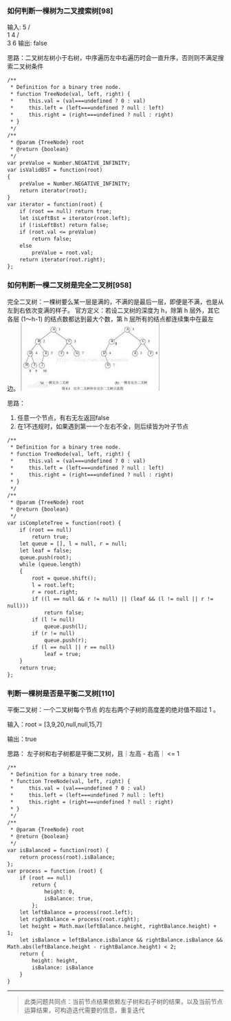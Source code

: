### 如何判断一棵树为二叉搜索树[98]

输入:
    5
   / \
  1   4
     / \
    3   6
输出: false

思路：二叉树左树小于右树，中序遍历左中右遍历时会一直升序，否则则不满足搜索二叉树条件
```
/**
 * Definition for a binary tree node.
 * function TreeNode(val, left, right) {
 *     this.val = (val===undefined ? 0 : val)
 *     this.left = (left===undefined ? null : left)
 *     this.right = (right===undefined ? null : right)
 * }
 */
/**
 * @param {TreeNode} root
 * @return {boolean}
 */
var preValue = Number.NEGATIVE_INFINITY;
var isValidBST = function(root)
{
    preValue = Number.NEGATIVE_INFINITY;
    return iterator(root);
}
var iterator = function(root) {
    if (root == null) return true;
    let isLeftBst = iterator(root.left);
    if (!isLeftBst) return false;
    if (root.val <= preValue)
        return false;
    else
        preValue = root.val;
    return iterator(root.right);
};
```
### 如何判断一棵二叉树是完全二叉树[958]

完全二叉树：一棵树要么某一层是满的，不满的是最后一层，即便是不满，也是从左到右依次变满的样子。
官方定义：若设二叉树的深度为 h，除第 h 层外，其它各层 (1～h-1) 的结点数都达到最大个数，第 h 层所有的结点都连续集中在最左边。
![image](https://github.com/zhangcaiqian/algorithm-practice/blob/master/%E9%A1%B9%E7%9B%AE%E8%B5%84%E6%BA%90/%E5%AE%8C%E5%85%A8%E4%BA%8C%E5%8F%89%E6%A0%91.jpeg)

思路：
1. 任意一个节点，有右无左返回false
2. 在1不违规时，如果遇到第一一个左右不全，则后续皆为叶子节点
```
/**
 * Definition for a binary tree node.
 * function TreeNode(val, left, right) {
 *     this.val = (val===undefined ? 0 : val)
 *     this.left = (left===undefined ? null : left)
 *     this.right = (right===undefined ? null : right)
 * }
 */
/**
 * @param {TreeNode} root
 * @return {boolean}
 */
var isCompleteTree = function(root) {
    if (root == null)
        return true;
    let queue = [], l = null, r = null;
    let leaf = false;
    queue.push(root);
    while (queue.length)
    {
        root = queue.shift();
        l = root.left;
        r = root.right;
        if ((l == null && r != null) || (leaf && (l != null || r != null)))
            return false;
        if (l != null)
            queue.push(l);
        if (r != null)
            queue.push(r);
        if (l == null || r == null)
            leaf = true;
    }
    return true;
};
```
### 判断一棵树是否是平衡二叉树[110]

平衡二叉树：一个二叉树每个节点 的左右两个子树的高度差的绝对值不超过 1 。

输入：root = [3,9,20,null,null,15,7]

输出：true

思路： 左子树和右子树都是平衡二叉树，且｜左高 - 右高｜ <= 1

```
/**
 * Definition for a binary tree node.
 * function TreeNode(val, left, right) {
 *     this.val = (val===undefined ? 0 : val)
 *     this.left = (left===undefined ? null : left)
 *     this.right = (right===undefined ? null : right)
 * }
 */
/**
 * @param {TreeNode} root
 * @return {boolean}
 */
var isBalanced = function(root) {
    return process(root).isBalance;
};
var process = function (root) {
    if (root == null)
        return {
            height: 0,
            isBalance: true,
        };
    let leftBalance = process(root.left);
    let rightBalance = process(root.right);
    let height = Math.max(leftBalance.height, rightBalance.height) + 1;
    let isBalance = leftBalance.isBalance && rightBalance.isBalance && Math.abs(leftBalance.height - rightBalance.height) < 2;
    return {
        height: height,
        isBalance: isBalance
    }
}
```
 ****
 > 此类问题共同点：当前节点结果依赖左子树和右子树的结果，以及当前节点运算结果，可构造迭代需要的信息，重复迭代




